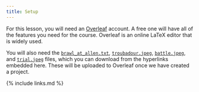 ```yaml
---
title: Setup
---
```


For this lesson, you will need an [Overleaf](https://www.overleaf.com) account.
A free one will have all of the features you need for the course.
Overleaf is an online LaTeX editor that is widely used.

You will also need the 
[`brawl_at_allen.txt`](/data/brawl_at_allen.txt),
[`troubadour.jpeg`](/data/troubadour.jpeg),
[`battle.jpeg`](/data/battle.jpeg),
and [`trial.jpeg`](/data/trial.jpeg) files,
which you can download from the hyperlinks embedded here.
These will be uploaded to Overleaf once we have created a project.


{% include links.md %}
